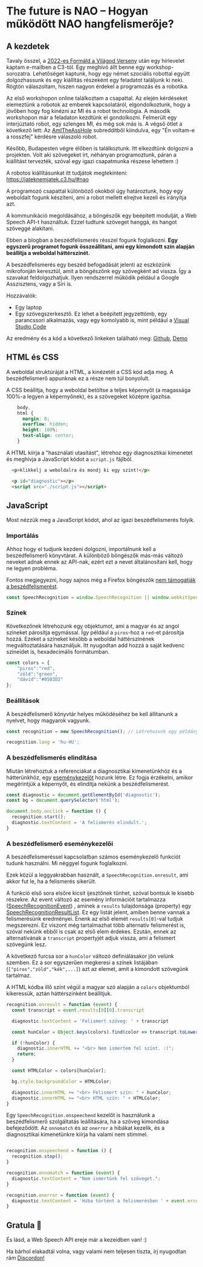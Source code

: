 # The future is NAO – Hogyan működött NAO hangfelismerője?

## A kezdetek
Tavaly ősszel, a [2022-es Formáld a Világod Verseny](https://formaldavilagod.hu/2022/#verseny) után egy hírlevelet kaptam e-mailben a C3-tól. Egy meghívó állt benne egy workshop-sorozatra. Lehetőséget kaptunk, hogy egy német szociális robottal együtt dolgozhassunk és egy kiállítás részeként egy feladatot találjunk ki neki. Rögtön válaszoltam, hiszen nagyon érdekel a programozás és a robotika. 

Az első workshopon online találkoztam a csapattal. Az elején kérdéseket elemeztünk a robotok az emberek kapcsolatáról, elgondolkoztunk, hogy a jövőben hogy fog kinézni az MI és a robot technológia. A második workshopon már a feladaton kezdtünk el gondolkozni. Felmerült egy interjúztató robot, egy szlenges MI, és még sok más is. A végső ötlet a következő lett: Az [AmITheAssHole](https://www.reddit.com/r/AmItheAsshole/) subredditből kiindulva, egy "Én voltam-e a rosszfej" kérdésre válaszoló robot. 

Később, Budapesten végre élőben is találkoztunk. Itt elkezdtünk dolgozni a projekten. Volt aki szövegeket írt, néhányan programoztunk, páran a kiállítást tervezték, szóval egy igazi csapatmunka részese lehettem :)

A robotos kiállításunkat itt tudjátok megtekinteni: https://jateknemjatek.c3.hu/#nao

A programozó csapattal különböző okokból úgy határoztunk, hogy egy weboldalt fogunk készíteni, ami a robot mellett elrejtve kezeli és irányítja azt. 

A kommunikáció megoldásához, a böngészők egy beépített modulját, a Web Speech API-t használtuk. Ezzel tudtunk szöveget hanggá, és hangot szöveggé alakítani. 

Ebben a blogban a beszédfelismerés résszel fogunk foglalkozni. **Egy egyszerű programot fogunk összeállítani, ami egy kimondott szín alapján beállítja a weboldal háttérszínét.**

A beszédfelismerés egy beszéd befogadását jelenti az eszközünk mikrofonján keresztül, amit a böngészőnk egy szövegként ad vissza. Így a szavakat feldolgozhatjuk. 
Ilyen rendszerrel működik például a Google Asszisztens, vagy a Siri is. 

Hozzávalók:
* Egy laptop
* Egy szövegszerkesztő. Ez lehet a beépített jegyzettömb, egy parancssori alkalmazás, vagy egy komolyabb is, mint például a [Visual Studio Code](https://code.visualstudio.com/)

Az eredmény és a kód a következő linkeken található meg: 
[Github](https://github.com/davidfegyver/WebSpeechNAO), [Demo](https://davidfegyver.github.io/WebSpeechNAO)


## HTML és CSS
A weboldal struktúráját a HTML, a kinézetét a CSS kód adja meg. A beszédfelismerő appunknak ez a része nem túl bonyolult.

A CSS beállítja, hogy a weboldal betöltse a teljes képernyőt (a magassága 100%-a legyen a képernyőnek), és a szövegeket középre igazítsa.

```css
    body,
    html {
      margin: 0;
      overflow: hidden;
      height: 100%;
      text-align: center;
    }
```

A HTML kiírja a "használati utasítást", létrehoz egy diagnosztikai kimenetet és meghívja a JavaScript kódot a `script.js` fájlból.

```html
  <p>klikkelj a weboldalra és mondj ki egy színt!</p>

  <p id="diagnostic"></p>
  <script src="./script.js"></script>
```

## JavaScript

Most nézzük meg a JavaScript kódot, ahol az igazi beszédfelismerés folyik.

### Importálás

Ahhoz hogy el tudjunk kezdeni dolgozni, importálnunk kell a beszédfelismerő könyvtárat. A különböző böngészők más-más változó neveket adnak ennek az API-nak, ezért ezt a nevet általánosítani kell, hogy ne legyen probléma.

Fontos megjegyezni, hogy sajnos még a Firefox böngészők [nem támogatják a beszédfelismerést](https://developer.mozilla.org/en-US/docs/Web/API/Web_Speech_API#api.speechrecognition).

```js
const SpeechRecognition = window.SpeechRecognition || window.webkitSpeechRecognition;
```

### Színek
Következőnek létrehozunk egy objektumot, ami a magyar és az angol színeket párosítja egymással. Így például a `piros`-hoz a `red`-et párosítja hozzá. Ezeket a színeket később a weboldal háttérszínének megváltoztatására használjuk. Itt nyugodtan add hozzá a saját kedvenc színeidet is, hexadecimális formátumban. 

```js
const colors = {
    "piros":"red",
    "zöld":"green",
    "dávid":"#0583D2"
};
```

### Beállítások
A beszédfelismerő könyvtár helyes működéséhez be kell állítanunk a nyelvet, hogy magyarok vagyunk.
```js
const recognition = new SpeechRecognition(); // Létrehozunk egy példányt a beszédfelismerő könyvtárból

recognition.lang = 'hu-HU';
```

### A beszédfelismerés elindítása

Miután létrehoztuk a referenciákat a diagnosztikai kimenetünkhöz és a hátterünkhöz, egy [eseménykezelőt](https://webiskola.hu/javascript-ismeretek/javascript-esemenyek-js-event-magyarul/) hozunk létre. Ez fogja érzékelni, amikor megérintjük a képernyőt, és elindítja nekünk a beszédfelismerést.

```js
const diagnostic = document.getElementById('diagnostic');
const bg = document.querySelector('html');

document.body.onclick = function () {
  recognition.start();
  diagnostic.textContent = 'A felismerés elindult.';
}
```

### A beszédfelismerő eseménykezelői

A beszédfelismeréssel kapcsolatban számos eseménykezelő funkciót tudunk használni. Mi néggyel fogunk foglalkozni. 

Ezek közül a leggyakrabban használt, a `SpeechRecognition.onresult`, ami akkor fut le, ha a felismerés sikerült. 

A funkció első sora elsőre kicsit ijesztőnek tűnhet, szóval bontsuk le kisebb részekre. Az event változó az esemény információit tartalmazza ([SpeechRecognitionEvent](https://developer.mozilla.org/en-US/docs/Web/API/SpeechRecognitionEvent)) , aminek a `results` tulajdonsága (property) egy [SpeechRecognitionResultList](https://developer.mozilla.org/en-US/docs/Web/API/SpeechRecognitionResultList). Ez egy listát jelent, amiben benne vannak a felismerésünk eredményei. Enenk az első elemét `results[0]`-val tudjuk megszerezni. Ez viszont még tartalmazhat több alternatív felismerést is, szóval nekünk ebből is csak az első elem érdekes. Ezután, ennek az alternatívának a `transcript` propertyjét adjuk vissza, ami a felismert szövegünk lesz.

A következő furcsa sor a `hunColor` változó definiálásakor jön velünk szemben. Ez a sor egyszerűen megkeresi a színek listájában (`["piros","zöld","kék",...]`) azt az elemet, amit a kimondott szövegünk tartalmaz.

A HTML kódba illő színt végül a magyar szó alapján a `colors` objektumból kikeressük, aztán háttérszínként beállítjuk.

```js
recognition.onresult = function (event) {
  const transcript = event.results[0][0].transcript

  diagnostic.textContent = 'Felismert szöveg: ' + transcript

  const hunColor = Object.keys(colors).find(color => transcript.toLowerCase().includes(color))

  if (!hunColor) {
    diagnostic.innerHTML += "<br> Nem ismertem fel színt. :(";
    return;
  }

  const HTMLColor = colors[hunColor];

  bg.style.backgroundColor = HTMLColor;

  diagnostic.innerHTML += "<br> Felismert szín: " + hunColor;
  diagnostic.innerHTML += "<br> HTML szín: " + HTMLColor;
}
```


Egy `SpeechRecognition.onspeechend` kezelőt is használunk a beszédfelismerő szolgáltatás leállítására, ha a szöveg kimondása befejeződött.
Az `onnomatch` és az `onerror` a hibákat kezelik, és a diagnosztikai kimenetünkre kiírja ha valami nem stimmel.

```js

recognition.onspeechend = function () {
  recognition.stop();
}

recognition.onnomatch = function (event) {
  diagnostic.textContent = "Nem ismertünk fel szöveget.";
}

recognition.onerror = function (event) {
  diagnostic.textContent = 'Hiba történt a felismerésben ' + event.error;
}
```

## Gratula 🎉

És lásd, a Web Speech API ereje már a kezeidben van! :) 

Ha bárhol elakadtál volna, vagy valami nem teljesen tiszta, írj nyugodtan rám [Discordon!](https://discord.gg/Sa4KDQTA2k)